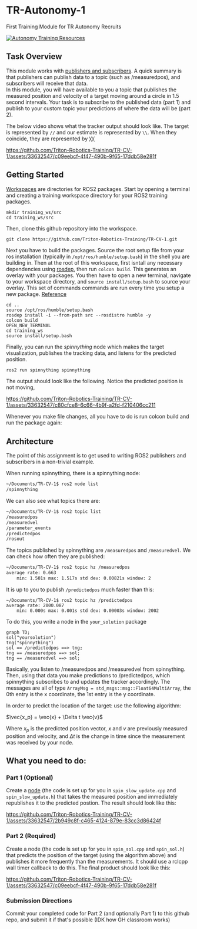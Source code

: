 # TR-Autonomy-1
First Training Module for TR Autonomy Recruits

[![Autonomy Training Resources](https://img.shields.io/badge/CV-%20Training%20Resources-eac817?labelColor=2a77a2&style=for-the-badge)](https://github.com/Triton-Robotics-Training/TR-CV-0/blob/main/resources.md)

## Task Overview

This module works with [publishers and subscribers](https://docs.ros.org/en/humble/Tutorials/Beginner-Client-Libraries/Writing-A-Simple-Cpp-Publisher-And-Subscriber.html). A quick summary is that publishers can publish data to a topic (such as /measuredpos), and subscribers will receive that data.  
In this module, you will have available to you a topic that publishes the measured position and velocity of a target moving around a circle in 1.5 second intervals. Your task is to subscribe to the published data (part 1) and publish to your custom topic your predictions of where the data will be (part 2).

The below video shows what the tracker output should look like. The target is represented by `//` and our estimate is represented by `\\`. When they coincide, they are represented by `╳╳`

https://github.com/Triton-Robotics-Training/TR-CV-1/assets/33632547/c09eebcf-4f47-490b-9f65-17ddb58e281f

## Getting Started

[Workspaces](https://docs.ros.org/en/humble/Tutorials/Beginner-Client-Libraries/Creating-A-Workspace/Creating-A-Workspace.html) are directories for ROS2 packages. Start by opening a terminal and creating a training workspace directory for your ROS2 training packages. 
```
mkdir training_ws/src
cd training_ws/src
```
Then, clone this github repository into the workspace.
```
git clone https://github.com/Triton-Robotics-Training/TR-CV-1.git
```
Next you have to build the packages. Source the root setup file from your ros installation (typically in `/opt/ros/humble/setup.bash`) in the shell you are building in.
Then at the root of this workspace, first isntall any necessary dependencies using [rosdep](https://docs.ros.org/en/humble/Tutorials/Intermediate/Rosdep.html), then run `colcon build`. This generates an overlay with your packages. You then have to open a new terminal, navigate to your workspace directory, and `source install/setup.bash` to source your overlay. This set of commands commands are run every time you setup a new package. [Reference](https://docs.ros.org/en/humble/Tutorials/Beginner-Client-Libraries/Creating-A-Workspace/Creating-A-Workspace.html)
```
cd ..
source /opt/ros/humble/setup.bash
rosdep install -i --from-path src --rosdistro humble -y
colcon build
OPEN_NEW_TERMINAL
cd training_ws
source install/setup.bash
```

Finally, you can run the *spinnything* node which makes the target visualization, publishes the tracking data, and listens for the predicted position.
```bash
ros2 run spinnything spinnything
```

The output should look like the following. Notice the predicted position is not moving, 

https://github.com/Triton-Robotics-Training/TR-CV-1/assets/33632547/c80cfce8-6c66-4b9f-a2fd-f210406cc211

Whenever you make file changes, all you have to do is run colcon build and run the package again:

## Architecture

The point of this assignment is to get used to writing ROS2 publishers and subscribers in a non-trivial example.

When running spinnything, there is a spinnything node:
```bash
~/Documents/TR-CV-1$ ros2 node list
/spinnything
```

We can also see what topics there are:
```bash
~/Documents/TR-CV-1$ ros2 topic list
/measuredpos
/measuredvel
/parameter_events
/predictedpos
/rosout
```
The topics published by spinnything are `/measuredpos` and `/measuredvel`. We can check how often they are published:
```bash
~/Documents/TR-CV-1$ ros2 topic hz /measuredpos
average rate: 0.663
	min: 1.501s max: 1.517s std dev: 0.00821s window: 2
```
It is up to you to publish `/predictedpos` much faster than this:
```
~/Documents/TR-CV-1$ ros2 topic hz /predictedpos
average rate: 2000.087
	min: 0.000s max: 0.001s std dev: 0.00003s window: 2002
```

To do this, you write a node in the `your_solution` package

```mermaid
graph TD;
sol("yoursolution")
tng("spinnything")
sol == /predictedpos ==> tng;
tng == /measuredpos ==> sol;
tng == /measuredvel ==> sol;
```

Basically, you listen to /measuredpos and /measuredvel from spinnything. Then, using that data you make predictions to /predictedpos, which spinnything subscribes to and updates the tracker accordingly. The messages are all of type `ArrayMsg = std_msgs::msg::Float64MultiArray`, the 0th entry is the x coordinate, the 1st entry is the y coordinate.

In order to predict the location of the target: use the following algorithm:

$\vec{x_p} = \vec{x} + \Delta t \vec{v}$

Where $x_p$ is the predicted position vector, $x$ and $v$ are previously measured position and velocity, and $\Delta t$ is the change in time since the measurement was received by your node.

## What you need to do:

### Part 1 (Optional)

Create a [node](https://docs.ros.org/en/humble/Tutorials/Beginner-CLI-Tools/Understanding-ROS2-Nodes/Understanding-ROS2-Nodes.html) (the code is set up for you in `spin_slow_update.cpp` and `spin_slow_update.h`) that takes the measured position and immediately republishes it to the predicted postion. The result should look like this:

https://github.com/Triton-Robotics-Training/TR-CV-1/assets/33632547/2b949c8f-c465-4124-879e-83cc3d86424f

### Part 2 (Required)

Create a node (the code is set up for you in `spin_sol.cpp` and `spin_sol.h`) that predicts the position of the target (using the algorithm above) and publishes it more frequently than the measurements. It should use a rclcpp wall timer callback to do this. The final product should look like this:

https://github.com/Triton-Robotics-Training/TR-CV-1/assets/33632547/c09eebcf-4f47-490b-9f65-17ddb58e281f

### Submission Directions

Commit your completed code for Part 2 (and optionally Part 1) to this github repo, and submit it if that's possible (IDK how GH classroom works)
